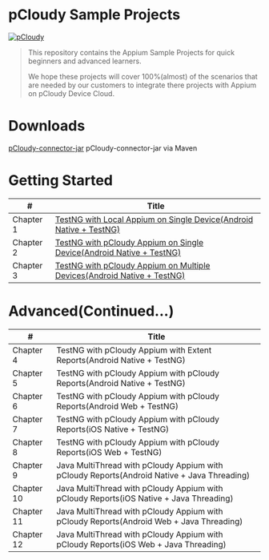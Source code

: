# pCloudy Sample Projects

[![pCloudy](https://www.pcloudy.com/wp-content/uploads/2015/11/PCloudy_Logo_0-1.png)](http://www.pcloudy.com/)

> This repository contains the Appium Sample Projects
> for quick beginners and advanced learners.
> 
> We hope these projects will cover 100%(almost) of the
> scenarios that are needed by our customers to integrate
> there projects with Appium on pCloudy Device Cloud.



# Downloads

[pCloudy-connector-jar](http://pcloudy-content-distribution.s3.amazonaws.com/index.html?prefix=pCloudy-Connector-Jars/v11/java/)
pCloudy-connector-jar via Maven

# Getting Started

| #   | Title |
|-----------|-------|
|Chapter 1  |[TestNG with Local Appium on Single Device(Android Native + TestNG)](/Getting%20Started/Chapter%201-%20TestNG%20with%20Local%20Appium%20on%20Single%20Device(Android%20Native%20%2B%20TestNG))|
|Chapter 2  |[TestNG with pCloudy Appium on Single Device(Android Native + TestNG)](/Getting%20Started/Chapter%202-%20TestNG%20with%20pCloudy%20Appium%20on%20Single%20Device(Android%20Native%20%2B%20TestNG)) |
|Chapter 3  |[TestNG with pCloudy Appium on Multiple Devices(Android Native + TestNG)](/Getting%20Started/Chapter%203-%20TestNG%20with%20pCloudy%20Appium%20on%20Multiple%20Devices(Android%20Native%20%2B%20TestNG)) |


# Advanced(Continued...)
| #   | Title |
|-----------|-------|
|Chapter 4| TestNG with pCloudy Appium with Extent Reports(Android Native + TestNG)|
|Chapter 5| TestNG with pCloudy Appium with pCloudy Reports(Android Native + TestNG)|
|Chapter 6| TestNG with pCloudy Appium with pCloudy Reports(Android Web + TestNG)|
|Chapter 7| TestNG with pCloudy Appium with pCloudy Reports(iOS Native + TestNG)
|Chapter 8| TestNG with pCloudy Appium with pCloudy Reports(iOS Web + TestNG)
|Chapter 9|Java MultiThread with pCloudy Appium with pCloudy Reports(Android Native + Java Threading)|
|Chapter 10|Java MultiThread with pCloudy Appium with pCloudy Reports(iOS Native + Java Threading)|
|Chapter 11| Java MultiThread with pCloudy Appium with pCloudy Reports(Android Web + Java Threading)|
|Chapter 12| Java MultiThread with pCloudy Appium with pCloudy Reports(iOS Web + Java Threading)|
